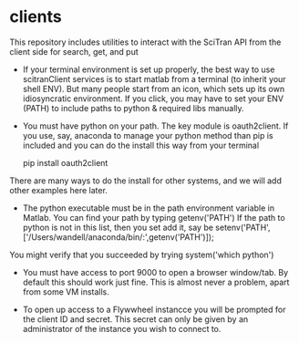 # clients
This repository includes utilities to interact with the SciTran API from the client side for search, get, and put

* If your terminal environment is set up properly, the best way to use scitranClient services is to start matlab from a terminal (to inherit your shell ENV). But many people start from an icon, which sets up its own idiosyncratic environment. If you click, you may have to set your ENV (PATH) to include paths to python & required libs manually.

* You must have python on your path. The key module is oauth2client.  If you use, say, anaconda to manage your python method than pip is included and you can do the install this way from your terminal

  pip install oauth2client

There are many ways to do the install for other systems, and we will add other examples here later.

 * The python executable must be in the path environment variable in Matlab.  You can find your path by typing
  getenv('PATH')
 If the path to python is not in this list, then you set add it, say be
  setenv('PATH',['/Users/wandell/anaconda/bin/:',getenv('PATH')]);
 
 You might verify that you succeeded by trying
  system('which python')
 
 * You must have access to port 9000 to open a browser window/tab. By default this should work just fine. This is almost never a problem, apart from some VM installs.

 * To open up access to a Flywwheel instancce you will be prompted for the client ID and secret. 
This secret can only be given by an administrator of the instance you wish to connect to.
